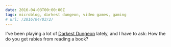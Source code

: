 ```yaml
---
date: 2016-04-03T00:00:00Z
tags: microblog, darkest dungeon, video games, gaming
# url: /2016/04/03/2/
---
```


I've been playing a lot of [Darkest Dungeon](http://store.steampowered.com/app/262060/) lately, and I have to ask: How the do you get rabies from reading a book?

